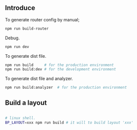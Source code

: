 ## Introduce

To generate router config by manual;

```bash
npm run build-router
```

Debug.

```bash
npm run dev
```

To generate dist file.

```bash
npm run build     # for the production environment
npm run build:dev # for the development environment
```

To generate dist file and analyzer.

```bash
npm run build:analyzer  # for the production environment
```

## Build a layout

```bash

# linux shell.
BP_LAYOUT=xxx npm run build # it will to build layout 'xxx'
```